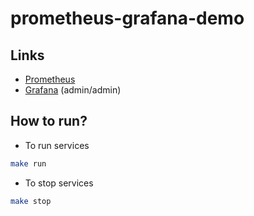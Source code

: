 # prometheus-grafana-demo

## Links

- [Prometheus](http//localhost:9090)
- [Grafana](http://localhost:3000) (admin/admin)

## How to run?

- To run services

```sh
make run
```

- To stop services

```sh
make stop
```